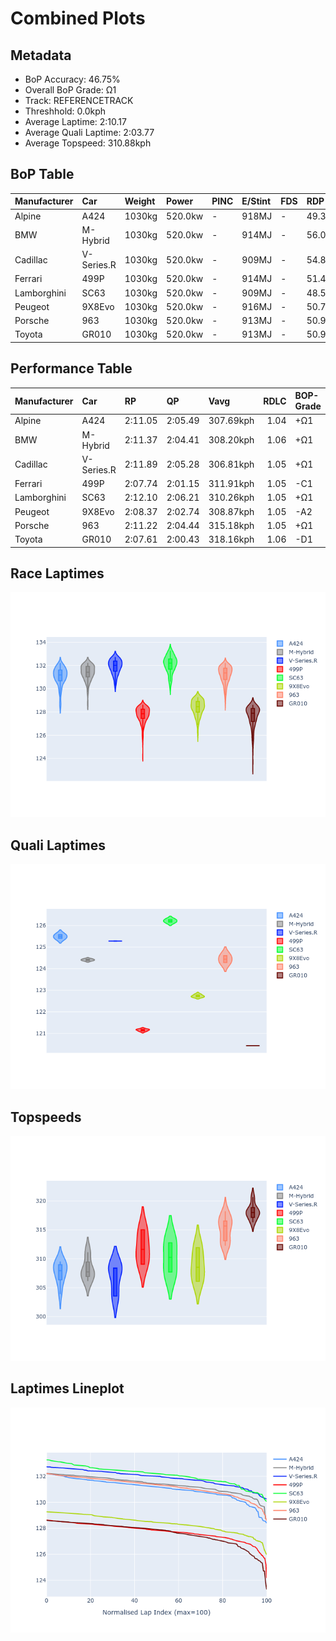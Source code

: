 # Combined Plots

## Metadata

- BoP Accuracy: 46.75%
- Overall BoP Grade: Ω1
- Track: REFERENCETRACK
- Threshhold: 0.0kph
- Average Laptime: 2:10.17
- Average Quali Laptime: 2:03.77
- Average Topspeed: 310.88kph

## BoP Table
| Manufacturer   | Car        | Weight   | Power   | PINC   | E/Stint   | FDS   | RDP    | QDP     | TDP   |
|:---------------|:-----------|:---------|:--------|:-------|:----------|:------|:-------|:--------|:------|
| Alpine         | A424       | 1030kg   | 520.0kw | -      | 918MJ     | -     | 49.36% | 50.00%  | 1.83% |
| BMW            | M-Hybrid   | 1030kg   | 520.0kw | -      | 914MJ     | -     | 56.07% | 66.67%  | 2.08% |
| Cadillac       | V-Series.R | 1030kg   | 520.0kw | -      | 909MJ     | -     | 54.89% | 100.00% | 2.44% |
| Ferrari        | 499P       | 1030kg   | 520.0kw | -      | 914MJ     | -     | 51.49% | 60.00%  | 0.79% |
| Lamborghini    | SC63       | 1030kg   | 520.0kw | -      | 909MJ     | -     | 48.50% | 100.00% | 1.90% |
| Peugeot        | 9X8Evo     | 1030kg   | 520.0kw | -      | 916MJ     | -     | 50.72% | 100.00% | 1.40% |
| Porsche        | 963        | 1030kg   | 520.0kw | -      | 913MJ     | -     | 50.90% | 22.22%  | 1.58% |
| Toyota         | GR010      | 1030kg   | 520.0kw | -      | 913MJ     | -     | 50.98% | 20.00%  | 3.14% |

## Performance Table
| Manufacturer   | Car        | RP      | QP      | Vavg      |   RDLC | BOP-Grade   | Match   |
|:---------------|:-----------|:--------|:--------|:----------|-------:|:------------|:--------|
| Alpine         | A424       | 2:11.05 | 2:05.49 | 307.69kph |   1.04 | +Ω1         | 46.98%  |
| BMW            | M-Hybrid   | 2:11.37 | 2:04.41 | 308.20kph |   1.06 | +Ω1         | 29.90%  |
| Cadillac       | V-Series.R | 2:11.89 | 2:05.28 | 306.81kph |   1.05 | +Ω1         | 11.63%  |
| Ferrari        | 499P       | 2:07.74 | 2:01.15 | 311.91kph |   1.05 | -C1         | 75.48%  |
| Lamborghini    | SC63       | 2:12.10 | 2:06.21 | 310.26kph |   1.05 | +Ω1         | 12.37%  |
| Peugeot        | 9X8Evo     | 2:08.37 | 2:02.74 | 308.87kph |   1.05 | -A2         | 90.48%  |
| Porsche        | 963        | 2:11.22 | 2:04.44 | 315.18kph |   1.05 | +Ω1         | 39.70%  |
| Toyota         | GR010      | 2:07.61 | 2:00.43 | 318.16kph |   1.06 | -D1         | 67.46%  |

## Race Laptimes
![Race Laptimes](images/race_violin.png)

## Quali Laptimes
![Quali Laptimes](images/quali_violin.png)

## Topspeeds
![Topspeeds](images/topspeed_violin.png)

## Laptimes Lineplot
![Laptimes Lineplot](images/laptime_line.png)

